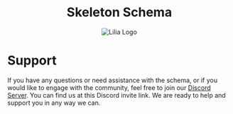 <h1 align="center">Skeleton Schema</h1>

<p align="center">
  <img src="/logo.png" alt="Lilia Logo">
</p>
 
# Support

If you have any questions or need assistance with the schema, or if you would like to engage with the community, feel free to join our [Discord Server](https://discord.gg/52MSnh39vw). You can find us at this Discord invite link. We are ready to help and support you in any way we can.
